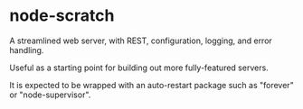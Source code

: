 # node-scratch

A streamlined web server, with REST, configuration, logging, and error handling.

Useful as a starting point for building out more fully-featured servers.

It is expected to be wrapped with an auto-restart package such as "forever" or "node-supervisor".
